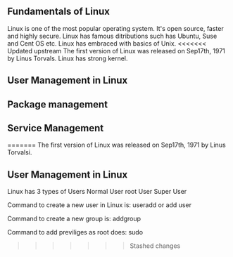 Fundamentals of Linux
-------------------------------
Linux is one of the most popular operating system. It's open source, faster and highly secure.
Linux has famous ditributions such has Ubuntu, Suse and Cent OS etc.
Linux has embraced with basics of Unix.
<<<<<<< Updated upstream
The first version of Linux was released on Sep17th, 1971 by Linus Torvals.
Linux has strong kernel.

User Management in Linux
----------------------------







Package management
--------------------------




Service Management
-------------------------------
=======
The first version of Linux was released on Sep17th, 1971 by Linus Torvalsi.

User Management in Linux
---------------------------
Linux has 3 types of Users
Normal User
root User
Super User

Command to create a new user in Linux is:
useradd or add user

Command to create a new group is:
addgroup

Command to add previliges as root does:
sudo
>>>>>>> Stashed changes
